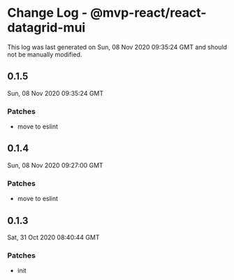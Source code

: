 # Change Log - @mvp-react/react-datagrid-mui

This log was last generated on Sun, 08 Nov 2020 09:35:24 GMT and should not be manually modified.

## 0.1.5
Sun, 08 Nov 2020 09:35:24 GMT

### Patches

- move to eslint

## 0.1.4
Sun, 08 Nov 2020 09:27:00 GMT

### Patches

- move to eslint

## 0.1.3
Sat, 31 Oct 2020 08:40:44 GMT

### Patches

- init

